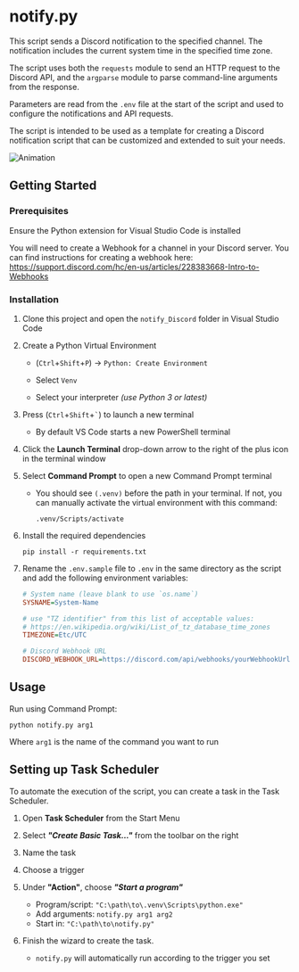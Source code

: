 # notify.py

This script sends a Discord notification to the specified channel.
The notification includes the current system time in the specified time zone.

The script uses both the `requests` module to send an HTTP request to the Discord API,
and the `argparse` module to parse command-line arguments from the response.

Parameters are read from the `.env` file at the start of the script and used to configure the notifications and API requests.

The script is intended to be used as a template for creating a Discord notification
script that can be customized and extended to suit your needs.

![Animation](Animation.gif)

## Getting Started

### Prerequisites

Ensure the Python extension for Visual Studio Code is installed

You will need to create a Webhook for a channel in your Discord server.
You can find instructions for creating a webhook here:
https://support.discord.com/hc/en-us/articles/228383668-Intro-to-Webhooks

### Installation

1. Clone this project and open the `notify_Discord` folder in Visual Studio Code

2. Create a Python Virtual Environment

   - (`Ctrl`+`Shift`+`P`) → `Python: Create Environment`

   - Select `Venv`

   - Select your interpreter *(use Python 3 or latest)*

3. Press (`Ctrl`+`Shift`+<code>`</code>) to launch a new terminal

    - By default VS Code starts a new PowerShell terminal

4. Click the **Launch Terminal** drop-down arrow to the right of the plus icon in the terminal window

5. Select **Command Prompt** to open a new Command Prompt terminal

    - You should see `(.venv)` before the path in your terminal. If not, you can manually activate the virtual environment with this command:

        ```
        .venv/Scripts/activate
        ```

6. Install the required dependencies

    ```
    pip install -r requirements.txt
    ```

7. Rename the `.env.sample` file to `.env` in the same directory as the script and add the following environment variables:

    ```ini
    # System name (leave blank to use `os.name`)
    SYSNAME=System-Name

    # use "TZ identifier" from this list of acceptable values:
    # https://en.wikipedia.org/wiki/List_of_tz_database_time_zones
    TIMEZONE=Etc/UTC

    # Discord Webhook URL
    DISCORD_WEBHOOK_URL=https://discord.com/api/webhooks/yourWebhookUrl
    ```

## Usage

Run using Command Prompt:

```
python notify.py arg1
```

Where `arg1` is the name of the command you want to run

## Setting up Task Scheduler

To automate the execution of the script, you can create a task in the Task Scheduler.

1. Open **Task Scheduler** from the Start Menu

2. Select ***"Create Basic Task..."*** from the toolbar on the right

3. Name the task

4. Choose a trigger

5. Under **"Action"**, choose ***"Start a program"***

    - Program/script: `"C:\path\to\.venv\Scripts\python.exe"`
    - Add arguments: `notify.py arg1 arg2`
    - Start in: `"C:\path\to\notify.py"`

6. Finish the wizard to create the task.

    - `notify.py` will automatically run according to the trigger you set
